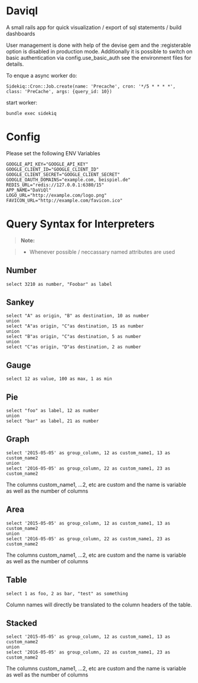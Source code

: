 Daviql
======

A small rails app for quick visualization / export of sql statements / build dashboards



User management is done with help of the devise gem and the :registerable option is disabled in production mode.
Additionally it is possible to switch on basic authentication via config.use_basic_auth see the environment files for details.

To enque a async worker do:

    Sidekiq::Cron::Job.create(name: 'Precache', cron: '*/5 * * * *', class: 'PreCache', args: {query_id: 10})

start worker:

    bundle exec sidekiq

Config
======

Please set the following ENV Variables

    GOOGLE_API_KEY="GOOGLE_API_KEY"
    GOOGLE_CLIENT_ID="GOOGLE_CLIENT_ID"
    GOOGLE_CLIENT_SECRET="GOOGLE_CLIENT_SECRET"
    GOOGLE_OAUTH_DOMAINS="example.com, beispiel.de"
    REDIS_URL="redis://127.0.0.1:6380/15"
    APP_NAME="DaViQl"
    LOGO_URL="http://example.com/logo.png"
    FAVICON_URL="http://example.com/favicon.ico"



Query Syntax for Interpreters
======
> **Note:**

> - Whenever possible / neccassary named attributes are used

Number
-------
    select 3210 as number, "Foobar" as label

Sankey
------
    select "A" as origin, "B" as destination, 10 as number
    union
    select "A"as origin, "C"as destination, 15 as number
    union
    select "B"as origin, "C"as destination, 5 as number
    union
    select "C"as origin, "D"as destination, 2 as number


Gauge
------
    select 12 as value, 100 as max, 1 as min


Pie
------
    select "foo" as label, 12 as number
    union
    select "bar" as label, 21 as number

Graph
------
    select '2015-05-05' as group_column, 12 as custom_name1, 13 as custom_name2
    union
    select '2016-05-05' as group_column, 22 as custom_name1, 23 as custom_name2

The columns custom_name1, ...2, etc are custom and the name is variable as well as the number of columns

Area
------
    select '2015-05-05' as group_column, 12 as custom_name1, 13 as custom_name2
    union
    select '2016-05-05' as group_column, 22 as custom_name1, 23 as custom_name2

The columns custom_name1, ...2, etc are custom and the name is variable as well as the number of columns


Table
-------
    select 1 as foo, 2 as bar, "test" as something
Column names will directly be translated to the column headers of the table.


Stacked
-------
    select '2015-05-05' as group_column, 12 as custom_name1, 13 as custom_name2
    union
    select '2016-05-05' as group_column, 22 as custom_name1, 23 as custom_name2

The columns custom_name1, ...2, etc are custom and the name is variable as well as the number of columns
